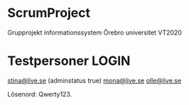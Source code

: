 # ScrumProject
 Grupprojekt informationssystem Örebro universitet VT2020

# Testpersoner LOGIN
 stina@live.se (adminstatus true)
 mona@live.se
 olle@live.se

Lösenord: Qwerty123.
	